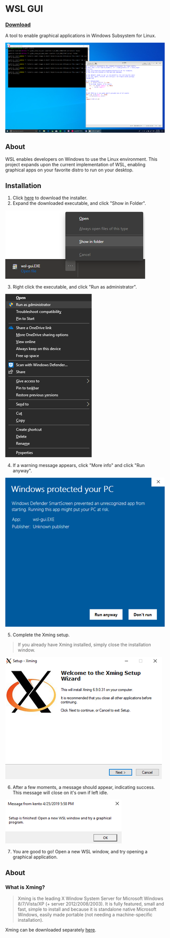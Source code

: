 # WSL GUI 
### [Download](https://github.com/KentoNishi/WSL-GUI/raw/master/wsl-gui.EXE)
A tool to enable graphical applications in Windows Subsystem for Linux.

![gedit](images/gedit.png)

## About
WSL enables developers on Windows to use the Linux environment. This project expands upon the current implementation of WSL, enabling graphical apps on your favorite distro to run on your desktop. 

## Installation
1. Click [here](https://github.com/KentoNishi/WSL-GUI/raw/master/wsl-gui.EXE) to download the installer.
2. Expand the downloaded executable, and click "Show in Folder".

![show](images/show.png)

3. Right click the executable, and click "Run as administrator".

![admin](images/admin.png)

4. If a warning message appears, click "More info" and click "Run anyway".

![admin](images/defender.png)

5. Complete the Xming setup. 
> If you already have Xming installed, simply close the installation window.

![admin](images/xming.png)

6. After a few moments, a message should appear, indicating success. This message will close on it's own if left idle.

![admin](images/message.png)

7. You are good to go! Open a new WSL window, and try opening a graphical application.

## About
### What is Xming?
> Xming is the leading X Window System Server for Microsoft Windows 8/7/Vista/XP (+ server 2012/2008/2003). It is fully featured, small and fast, simple to install and because it is standalone native Microsoft Windows, easily made portable (not needing a machine-specific installation).

Xming can be downloaded separately [here](https://sourceforge.net/projects/xming/).